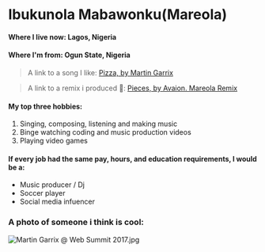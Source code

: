 # Ibukunola Mabawonku(Mareola)

#### Where I live now: Lagos, Nigeria
#### Where I'm from: Ogun State, Nigeria

> A link to a song I like: [Pizza, by Martin Garrix](https://youtu.be/JsKIAO11q1Y?)

> A link to a remix i produced 🫶: [Pieces, by Avaion. Mareola Remix](https://youtu.be/xyf3RG-vJXc?)

#### My top three hobbies:

1. Singing, composing, listening and making music
2. Binge watching coding and music production videos
3. Playing video games

#### If every job had the same pay, hours, and education requirements, I would be a:

- Music producer / Dj
- Soccer player
- Social media infuencer

### A photo of someone i think is cool:

![Martin Garrix @ Web Summit 2017.jpg](https://upload.wikimedia.org/wikipedia/commons/thumb/7/74/Martin_Garrix_%40_Web_Summit_2017.jpg/640px-Martin_Garrix_%40_Web_Summit_2017.jpg)